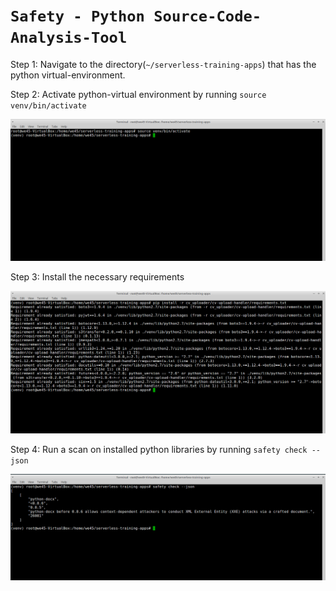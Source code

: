 # **`Safety - Python Source-Code-Analysis-Tool`**


Step 1: Navigate to the directory(`~/serverless-training-apps`) that has the python virtual-environment.


Step 2: Activate python-virtual environment by running `source venv/bin/activate`

![](img/safety-2.png)


Step 3: Install the necessary requirements

![](img/safety-3.png)


Step 4: Run a scan on installed python libraries by running `safety check --json`

![](img/safety-4.png)

